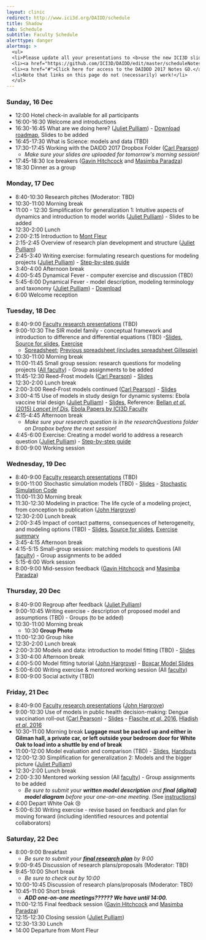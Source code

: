 ```yaml
---
layout: clinic
redirect: http://www.ici3d.org/DAIDD/schedule
title: Shadow
tab: Schedule
subtitle: Faculty Schedule
alerttype: danger
alertmsg: >
  <ul>
  <li>Please update all your presentations to <b>use the new ICI3D slide template</b>.</li>
  <li><a href="https://github.com/ICI3D/DAIDD/edit/master/scheduleNotes">Click here for access to the DAIDD 2018 Notes GD.</a></li>
  <li><a href="#">Click here for access to the DAIDDD 2017 Notes GD.</a></li>
  <li>Note that links on this page do not (necessarily) work!</li>
  </ul>
---
```



### Sunday, 16 Dec
- 12:00 Hotel check-in available for all participants
- 16:00-16:30 Welcome and introductions
- 16:30-16:45 What are we doing here? ([Juliet Pulliam]({{site.subdomainurl}}/team/pulliam/)) - [Download roadmap](../roadmap/DAIDD2016roadmap.pdf), Slides to be added
- 16:45-17:30 What is Science: models and data (TBD)
- 17:30-17:45 Working with the DAIDD 2017 Dropbox Folder ([Carl Pearson]({{site.subdomainurl}}/team/pearson/))
    - _Make sure your slides are uploaded for tomorrow's morning session!_
- 17:45-18:30 Ice breakers ([Gavin Hitchcock]({{site.subdomainurl}}/team/hitchcock/) and [Masimba Paradza]({{site.subdomainurl}}/team/paradza/))
- 18:30 Dinner as a group

### Monday, 17 Dec
- 8:40-10:30 Research pitches (Moderator: TBD)
- 10:30-11:00 Morning break
- 11:00 - 12:30 Simplification for generalization 1: Intuitive aspects of dynamics and introduction to model worlds ([Juliet Pulliam]({{site.subdomainurl}}/team/pulliam/)) - Slides to be added
- 12:30-2:00 Lunch
- 2:00-2:15 Introduction to [Mont Fleur](http://www.whiteoakwildlife.org/wop)
- 2:15-2:45 Overview of research plan development and structure ([Juliet Pulliam]({{site.subdomainurl}}/team/pulliam/))
- 2:45-3:40 Writing exercise: formulating research questions for modeling projects ([Juliet Pulliam]({{site.subdomainurl}}/team/pulliam/)) - [Step-by-step guide](../Materials/researchQuestions)
- 3:40-4:00 Afternoon break
- 4:00-5:45 Dynamical Fever - computer exercise and discussion (TBD)
- 5:45-6:00 Dynamical Fever - model description, modeling terminology and taxonomy ([Juliet Pulliam]({{site.subdomainurl}}/team/pulliam/)) - [Download](../Materials/modelTaxonomy)
- 6:00 Welcome reception

### Tuesday, 18 Dec

- 8:40-9:00 [Faculty research presentations](../Materials/researchPresentations) (TBD)
- 9:00-10:30 The SIR model family - conceptual framework and introduction to difference and differential equations (TBD) -[Slides](https://github.com/dushoff/disease_model_talks/blob/master/git_push/family.draft.pdf), [Source for slides](https://github.com/dushoff/disease_model_talks), [Exercise](../Materials/SIRmodelFamily)
  - [Spreadsheet](http://tinyurl.com/SIR-DAIDD-2016); [Previous spreadsheet (includes spreadsheet Gillespie)](http://tinyurl.com/SIR-DAIDD-2015)
- 10:30-11:00 Morning break
- 11:00-11:45 Small group session: research questions for modeling projects ([All faculty]({{site.subdomainurl}}/team/)) - Group assignments to be added
- 11:45-12:30 Reed-Frost models ([Carl Pearson]({{site.subdomainurl}}/team/pearson/)) - [Slides](../Materials/Pearon-ReedFrostModels.pdf)
- 12:30-2:00 Lunch break
- 2:00-3:00 Reed-Frost models continued ([Carl Pearson]({{site.subdomainurl}}/team/pearson/)) - [Slides](../Materials/Pearon-ReedFrostModels.pdf)
- 3:00-4:15 Use of models in study design for dynamic systems: Ebola vaccine trial design ([Juliet Pulliam]({{site.subdomainurl}}/team/pulliam/)) - [Slides](../Materials/Bellan-ModelsInStudyDesign-Ebola.pdf), Reference:
  [Bellan _et al._ (2015) _Lancet Inf Dis_](http://bellanlab.publichealth.uga.edu/wp-content/uploads/2016/09/BellanEtAl-SLEbola-LancetID-2015.pdf), [Ebola Papers by ICI3D Faculty](http://ebola.ici3d.org)
- 4:15-4:45 Afternoon break
    - _Make sure your research question is in the researchQuestions folder on Dropbox before the next session!_
- 4:45-6:00 Exercise: Creating a model world to address a research question ([Juliet Pulliam]({{site.subdomainurl}}/team/pulliam/)) - [Step-by-step guide](../Materials/modelWorld)
- 8:00-9:00 Working session

### Wednesday, 19 Dec
- 8:40-9:00 [Faculty research presentations](../Materials/researchPresentations) (TBD)
- 9:00-11:00 Stochastic simulation models (TBD) - [Slides](https://www.dropbox.com/s/678dx9io8fqnxyg/Borchering_stochastic_simulation_DAIDD2016.pdf?dl=1) - [Stochastic Simulation Code](https://github.com/ICI3D/RTutorials/raw/15f3f2d1c6b8d99c9762617c700e0e8bbf206482/spillover_introductions.R)
- 11:00-11:30 Morning break
- 11:30-12:30 Modeling in practice: The life cycle of a modeling project, from conception to publication ([John Hargrove]({{site.subdomainurl}}/team/hargrove))
- 12:30-2:00 Lunch break
- 2:00-3:45 Impact of contact patterns, consequences of heterogeneity, and modeling options (TBD) - [Slides](https://github.com/dushoff/disease_model_talks/tree/master/git_push/heterogeneity.draft.pdf), [Source for slides](https://github.com/dushoff/disease_model_talks/), [Exercise summary](../Materials/heterogeneityTutorialSummary.pdf)
- 3:45-4:15 Afternoon break
- 4:15-5:15 Small-group session: matching models to questions (All [faculty]({{site.subdomainurl}}/team/)) - Group assignments to be added
- 5:15-6:00 Work session
- 8:00-9:00 Mid-session feedback ([Gavin Hitchcock]({{site.subdomainurl}}/team/hitchcock/) and [Masimba Paradza]({{site.subdomainurl}}/team/paradza/))

### Thursday, 20 Dec

- 8:40-9:00 Regroup after feedback ([Juliet Pulliam]({{site.subdomainurl}}/team/pulliam/))
- 9:00-10:45 Writing exercise - description of proposed model and assumptions (TBD) - Groups (to be added)
- 10:30-11:00 Morning break
    - 10:30 **Group Photo**
- 11:00-12:30 Group hike
- 12:30-2:00 Lunch break
- 2:00-3:30 Models and data: introduction to model fitting  (TBD) - [Slides](../Materials/Bellan-ModelsData-IntrotoModelFitting.pdf)
- 3:30-4:00 Afternoon break
- 4:00-5:00 Model fitting tutorial ([John Hargrove]({{site.subdomainurl}}/team/hargrove/)) - [Boxcar Model Slides](../Materials/boxcarModels.pdf)
- 5:00-6:00 Writing exercise & mentored working session (All [faculty]({{site.subdomainurl}}/team/))
- 8:00-9:00 Social activity (TBD)

### Friday, 21 Dec

- 8:40-9:00 [Faculty research presentations](../Materials/researchPresentations) ([John Hargrove]({{site.subdomainurl}}/team/hargrove))
- 9:00-10:30 Use of models in public health decision-making: Dengue vaccination roll-out ([Carl Pearson]({{site.subdomainurl}}/team/pearson/)) - [Slides](https://docs.google.com/presentation/d/1JqrGCGnlZLgguxWxeyEEwOBbJYnQaglXbRrq2P_x2Nc/pub?start=false&loop=false&delayms=3000) - [Flasche _et al_. 2016](http://journals.plos.org/plosmedicine/article?id=10.1371/journal.pmed.1002181), [Hladish _et al_. 2016 ](http://journals.plos.org/plosntds/article?id=10.1371/journal.pntd.0004661)
- 10:30-11:00 Morning break **Luggage must be packed up and either in Gilman hall, a private car, or left outside your bedroom door for White Oak to load into a shuttle by end of break**
- 11:00-12:00 Model evaluation and comparison (TBD) - [Slides](https://github.com/dushoff/statistics_talks/blob/master/git_push/evaluation.draft.pdf), [Handouts](https://github.com/dushoff/statistics_talks/blob/master/git_push/evaluation.handouts.pdf)
- 12:00-12:30 Simplification for generalization 2: Models and the bigger picture ([Juliet Pulliam]({{site.subdomainurl}}/team/pulliam/))
- 12:30-2:00 Lunch break
- 2:00-3:30 Mentored working session (All [faculty]({{site.subdomainurl}}/team/)) - Group assignments to be added
    - _Be sure to submit your **written model description** and **final (digital) model diagram** before your one-on-one meeting_. (See [instructions](../Materials/instructions))
- 4:00 Depart White Oak :cry:
- 5:00-6:30 Writing exercise - revise based on feedback and plan for moving forward (including identified resources and potential collaborators)

### Saturday, 22 Dec

- 8:00-9:00 Breakfast
    - _Be sure to submit your [**final research plan**](../Materials/researchPlans) by 9:00_
- 9:00-9:45 Discussion of research plans/proposals (Moderator: TBD)
- 9:45-10:00 Short break
    - _Be sure to check out by 10:00_
- 10:00-10:45 Discussion of research plans/proposals (Moderator: TBD)
- 10:45-11:00 Short break
    - ***ADD one-on-one meetings?????? We have until 14:00.***
- 11:00-12:15 Final feedback session ([Gavin Hitchcock]({{site.subdomainurl}}/team/hitchcock/) and [Masimba Paradza]({{site.subdomainurl}}/team/paradza/))
- 12:15-12:30 Closing session ([Juliet Pulliam]({{site.subdomainurl}}/team/pulliam/))
- 12:30-13:30 Lunch
- 14:00 Departure from Mont Fleur
